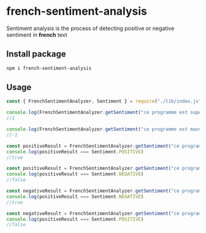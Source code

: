# french-sentiment-analysis
Sentiment analysis is the process of detecting positive or negative sentiment in **french** text



## Install package

```sh
npm i french-sentiment-analysis 
```



## Usage

```js
const { FrenchSentimentAnalyzer, Sentiment } = require("./lib/index.js")

console.log(FrenchSentimentAnalyzer.getSentiment("ce programme est super"))
//1

console.log(FrenchSentimentAnalyzer.getSentiment("ce programme est mauvais"))
//-1

const positiveResult = FrenchSentimentAnalyzer.getSentiment("ce programme est super")
console.log(positiveResult === Sentiment.POSITIVE)
//true

const positiveResult = FrenchSentimentAnalyzer.getSentiment("ce programme est super")
console.log(positiveResult === Sentiment.NEGATIVE)
//false

const negativeResult = FrenchSentimentAnalyzer.getSentiment("ce programme est mauvais")
console.log(positiveResult === Sentiment.NEGATIVE)
//true

const negativeResult = FrenchSentimentAnalyzer.getSentiment("ce programme est mauvais")
console.log(positiveResult === Sentiment.POSITIVE)
//false


```

